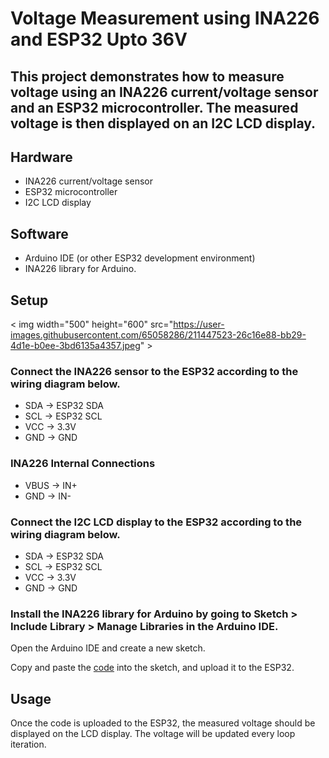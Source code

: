 # Voltage Measurement using INA226 and ESP32 Upto 36V

## This project demonstrates how to measure voltage using an INA226 current/voltage sensor and an ESP32 microcontroller. The measured voltage is then displayed on an I2C LCD display.

## Hardware
- INA226 current/voltage sensor
- ESP32 microcontroller
- I2C LCD display

## Software
- Arduino IDE (or other ESP32 development environment)
- INA226 library for Arduino.

## Setup

< img width="500" height="600" src="https://user-images.githubusercontent.com/65058286/211447523-26c16e88-bb29-4d1e-b0ee-3bd6135a4357.jpeg" >


### Connect the INA226 sensor to the ESP32 according to the wiring diagram below.
- SDA -> ESP32 SDA
- SCL -> ESP32 SCL
- VCC -> 3.3V
- GND -> GND

### INA226 Internal Connections
- VBUS -> IN+
- GND ->  IN-

### Connect the I2C LCD display to the ESP32 according to the wiring diagram below.
- SDA -> ESP32 SDA
- SCL -> ESP32 SCL
- VCC -> 3.3V
- GND -> GND

### Install the INA226 library for Arduino by going to Sketch > Include Library > Manage Libraries in the Arduino IDE.

Open the Arduino IDE and create a new sketch.

Copy and paste the [code](Voltage.ino) into the sketch, and upload it to the ESP32.

## Usage
Once the code is uploaded to the ESP32, the measured voltage should be displayed on the LCD display. The voltage will be updated every loop iteration.
